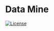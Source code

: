 # Data Mine

[![License](https://img.shields.io/badge/License-Apache%202.0-blue.svg)](https://github.com/SebiSebi/DataMine/blob/master/LICENSE)
